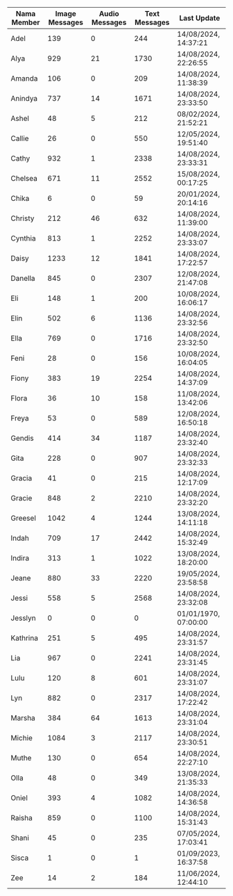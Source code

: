 | Nama Member | Image Messages | Audio Messages | Text Messages | Last Update |
| ------ | -------------- | -------------- | ------------- | ------------ |
| Adel | 139 | 0 | 244 | 14/08/2024, 14:37:21 |
| Alya | 929 | 21 | 1730 | 14/08/2024, 22:26:55 |
| Amanda | 106 | 0 | 209 | 14/08/2024, 11:38:39 |
| Anindya | 737 | 14 | 1671 | 14/08/2024, 23:33:50 |
| Ashel | 48 | 5 | 212 | 08/02/2024, 21:52:21 |
| Callie | 26 | 0 | 550 | 12/05/2024, 19:51:40 |
| Cathy | 932 | 1 | 2338 | 14/08/2024, 23:33:31 |
| Chelsea | 671 | 11 | 2552 | 15/08/2024, 00:17:25 |
| Chika | 6 | 0 | 59 | 20/01/2024, 20:14:16 |
| Christy | 212 | 46 | 632 | 14/08/2024, 11:39:00 |
| Cynthia | 813 | 1 | 2252 | 14/08/2024, 23:33:07 |
| Daisy | 1233 | 12 | 1841 | 14/08/2024, 17:22:57 |
| Danella | 845 | 0 | 2307 | 12/08/2024, 21:47:08 |
| Eli | 148 | 1 | 200 | 10/08/2024, 16:06:17 |
| Elin | 502 | 6 | 1136 | 14/08/2024, 23:32:56 |
| Ella | 769 | 0 | 1716 | 14/08/2024, 23:32:50 |
| Feni | 28 | 0 | 156 | 10/08/2024, 16:04:05 |
| Fiony | 383 | 19 | 2254 | 14/08/2024, 14:37:09 |
| Flora | 36 | 10 | 158 | 11/08/2024, 13:42:06 |
| Freya | 53 | 0 | 589 | 12/08/2024, 16:50:18 |
| Gendis | 414 | 34 | 1187 | 14/08/2024, 23:32:40 |
| Gita | 228 | 0 | 907 | 14/08/2024, 23:32:33 |
| Gracia | 41 | 0 | 215 | 14/08/2024, 12:17:09 |
| Gracie | 848 | 2 | 2210 | 14/08/2024, 23:32:20 |
| Greesel | 1042 | 4 | 1244 | 13/08/2024, 14:11:18 |
| Indah | 709 | 17 | 2442 | 14/08/2024, 15:32:49 |
| Indira | 313 | 1 | 1022 | 13/08/2024, 18:20:00 |
| Jeane | 880 | 33 | 2220 | 19/05/2024, 23:58:58 |
| Jessi | 558 | 5 | 2568 | 14/08/2024, 23:32:08 |
| Jesslyn | 0 | 0 | 0 | 01/01/1970, 07:00:00 |
| Kathrina | 251 | 5 | 495 | 14/08/2024, 23:31:57 |
| Lia | 967 | 0 | 2241 | 14/08/2024, 23:31:45 |
| Lulu | 120 | 8 | 601 | 14/08/2024, 23:31:07 |
| Lyn | 882 | 0 | 2317 | 14/08/2024, 17:22:42 |
| Marsha | 384 | 64 | 1613 | 14/08/2024, 23:31:04 |
| Michie | 1084 | 3 | 2117 | 14/08/2024, 23:30:51 |
| Muthe | 130 | 0 | 654 | 14/08/2024, 22:27:10 |
| Olla | 48 | 0 | 349 | 13/08/2024, 21:35:33 |
| Oniel | 393 | 4 | 1082 | 14/08/2024, 14:36:58 |
| Raisha | 859 | 0 | 1100 | 14/08/2024, 15:31:43 |
| Shani | 45 | 0 | 235 | 07/05/2024, 17:03:41 |
| Sisca | 1 | 0 | 1 | 01/09/2023, 16:37:58 |
| Zee | 14 | 2 | 184 | 11/06/2024, 12:44:10 |
